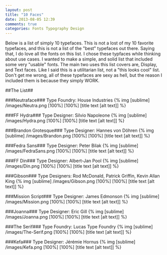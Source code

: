 ```yaml
---
layout: post
title: "10 Faces"
date: 2013-08-05 12:39
comments: true
categories: Fonts Typography Design 
---
```


Below is a list of simply 10 typefaces. This is not a lost of my 10 favorite typefaces, and this is not a list of the "best" typefaces out there. Saying that, I do love all the fonts on this list. I chose these typfaces while thinking about use cases. I wanted to make a simple, and solid list that included some very "usable" fonts. The main two uses this list covers are, Display, and Text faces. Like I said this is a utilitarian list, not a "this looks cool" list. Don't get me wrong, all of these typefaces are sexy as hell, but the reason I included them is because they simply WORK.

##The List##

###Neutraface###
Type Foundry: House Industries
{% img [sublime] /images/Neutra.png [100%] [100%] [title text [alt text]] %}

###FF Hydra###
Type Designer: Silvio Napoleone 
{% img [sublime] /images/Hydra.png [100%] [100%] [title text [alt text]] %}

###Brandon Grotesque###
Type Designer: Hannes von Döhren
{% img [sublime] /images/Brandon.png [100%] [100%] [title text [alt text]] %}

###Fedra Sans###
Type Designer: Peter Bilak
{% img [sublime] /images/FedraSans.png [100%] [100%] [title text [alt text]] %}

###FF Din###
Type Designer: Albert-Jan Pool
{% img [sublime] /images/Din.png [100%] [100%] [title text [alt text]] %}

###Gibson###
Type Designers: Rod McDonald, Patrick Griffin, Kevin Allan King
{% img [sublime] /images/Gibson.png [100%] [100%] [title text [alt text]] %}

###Mission Script###
Type Designer: James Edmonson
{% img [sublime] /images/Mission.png [100%] [100%] [title text [alt text]] %}

###Joanna###
Type Designer: Eric Gill
{% img [sublime] /images/Joanna.png [100%] [100%] [title text [alt text]] %}

###The Serif###
Type Foundry: Lucas Type Foundry
{% img [sublime] /images/The-Serif.png [100%] [100%] [title text [alt text]] %}

###Kefa###
Type Designer: Jérémie Hornus
{% img [sublime] /images/Kefa.png [100%] [100%] [title text [alt text]] %}












